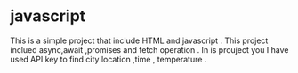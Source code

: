 # javascript
This is a simple project that include HTML and javascript .
This project inclued async,await ,promises and fetch operation .
In is prouject you I have used API key to find city location ,time , temperature . 
